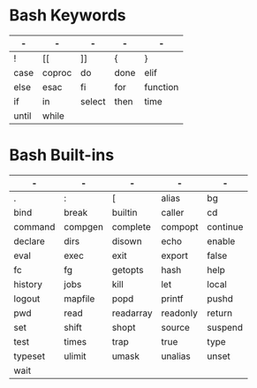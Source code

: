 # Bash Keywords
| -     | -      | -      | -    | -        |
| ----- | ------ | ------ | ---- | -------- |
| !     | [[     | ]]     | {    | }        |
| case  | coproc | do     | done | elif     |
| else  | esac   | fi     | for  | function |
| if    | in     | select | then | time     |
| until | while  |        |      |          |

# Bash Built-ins
| -       | -       | -         | -        | -        |
| ------- | ------- | --------- | -------- | -------- |
| .       | :       | [         | alias    | bg       |
| bind    | break   | builtin   | caller   | cd       |
| command | compgen | complete  | compopt  | continue |
| declare | dirs    | disown    | echo     | enable   |
| eval    | exec    | exit      | export   | false    |
| fc      | fg      | getopts   | hash     | help     |
| history | jobs    | kill      | let      | local    |
| logout  | mapfile | popd      | printf   | pushd    |
| pwd     | read    | readarray | readonly | return   |
| set     | shift   | shopt     | source   | suspend  |
| test    | times   | trap      | true     | type     |
| typeset | ulimit  | umask     | unalias  | unset    |
| wait    |         |           |          |          |
